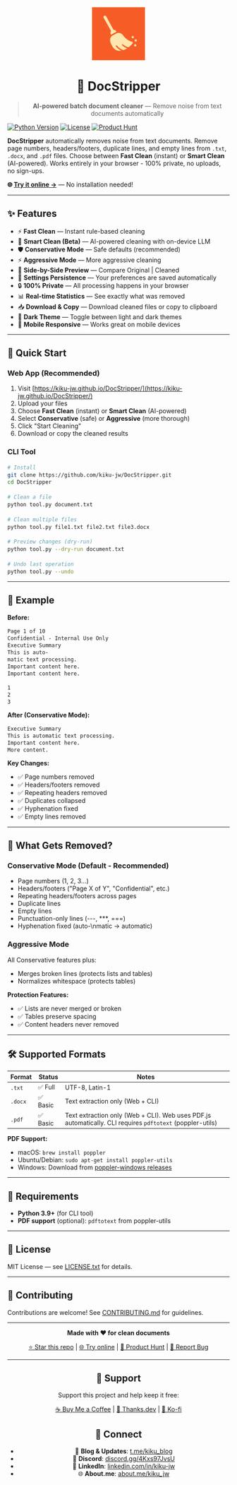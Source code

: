 <div align="center">
  <img src="docs/assets/icon.svg?v=2" alt="DocStripper Logo" width="120">
  
  # 🧹 DocStripper
  
  > **AI-powered batch document cleaner** — Remove noise from text documents automatically
</div>

[![Python Version](https://img.shields.io/badge/python-3.9%2B-blue.svg)](https://www.python.org/downloads/)
[![License](https://img.shields.io/badge/license-MIT-green.svg)](LICENSE.txt)
[![Product Hunt](https://img.shields.io/badge/Product%20Hunt-Featured-orange)](https://www.producthunt.com/products/docstripper)

**DocStripper** automatically removes noise from text documents. Remove page numbers, headers/footers, duplicate lines, and empty lines from `.txt`, `.docx`, and `.pdf` files. Choose between **Fast Clean** (instant) or **Smart Clean** (AI-powered). Works entirely in your browser - 100% private, no uploads, no sign-ups.

**🌐 [Try it online →](https://kiku-jw.github.io/DocStripper/)** — No installation needed!

---

## ✨ Features

- ⚡ **Fast Clean** — Instant rule-based cleaning
- 🤖 **Smart Clean (Beta)** — AI-powered cleaning with on-device LLM
- 🛡️ **Conservative Mode** — Safe defaults (recommended)
- ⚡ **Aggressive Mode** — More aggressive cleaning
- 🔄 **Side-by-Side Preview** — Compare Original | Cleaned
- 💾 **Settings Persistence** — Your preferences are saved automatically
- 🔒 **100% Private** — All processing happens in your browser
- 📊 **Real-time Statistics** — See exactly what was removed
- 📥 **Download & Copy** — Download cleaned files or copy to clipboard
- 🎨 **Dark Theme** — Toggle between light and dark themes
- 📱 **Mobile Responsive** — Works great on mobile devices

---

## 🎯 Quick Start

### Web App (Recommended)

1. Visit [https://kiku-jw.github.io/DocStripper/](https://kiku-jw.github.io/DocStripper/)
2. Upload your files
3. Choose **Fast Clean** (instant) or **Smart Clean** (AI-powered)
4. Select **Conservative** (safe) or **Aggressive** (more thorough)
5. Click "Start Cleaning"
6. Download or copy the cleaned results

### CLI Tool

```bash
# Install
git clone https://github.com/kiku-jw/DocStripper.git
cd DocStripper

# Clean a file
python tool.py document.txt

# Clean multiple files
python tool.py file1.txt file2.txt file3.docx

# Preview changes (dry-run)
python tool.py --dry-run document.txt

# Undo last operation
python tool.py --undo
```

---

## 📖 Example

**Before:**
```
Page 1 of 10
Confidential - Internal Use Only
Executive Summary
This is auto-
matic text processing.
Important content here.
Important content here.

1
2
3
```

**After (Conservative Mode):**
```
Executive Summary
This is automatic text processing.
Important content here.
More content.
```

**Key Changes:**
- ✅ Page numbers removed
- ✅ Headers/footers removed
- ✅ Repeating headers removed
- ✅ Duplicates collapsed
- ✅ Hyphenation fixed
- ✅ Empty lines removed

---

## 🎨 What Gets Removed?

### Conservative Mode (Default - Recommended)
- Page numbers (1, 2, 3...)
- Headers/footers ("Page X of Y", "Confidential", etc.)
- Repeating headers/footers across pages
- Duplicate lines
- Empty lines
- Punctuation-only lines (---, ***, ===)
- Hyphenation fixed (auto-\nmatic → automatic)

### Aggressive Mode
All Conservative features plus:
- Merges broken lines (protects lists and tables)
- Normalizes whitespace (protects tables)

**Protection Features:**
- ✅ Lists are never merged or broken
- ✅ Tables preserve spacing
- ✅ Content headers never removed

---

## 🛠️ Supported Formats

| Format | Status | Notes |
|--------|--------|-------|
| `.txt` | ✅ Full | UTF-8, Latin-1 |
| `.docx` | ✅ Basic | Text extraction only (Web + CLI) |
| `.pdf` | ✅ Basic | Text extraction only (Web + CLI). Web uses PDF.js automatically. CLI requires `pdftotext` (poppler-utils) |

**PDF Support:**
- macOS: `brew install poppler`
- Ubuntu/Debian: `sudo apt-get install poppler-utils`
- Windows: Download from [poppler-windows releases](https://github.com/oschwartz10612/poppler-windows/releases/)

---

## 🔧 Requirements

- **Python 3.9+** (for CLI tool)
- **PDF support** (optional): `pdftotext` from poppler-utils

---

## 📝 License

MIT License — see [LICENSE.txt](LICENSE.txt) for details.

---

## 🤝 Contributing

Contributions are welcome! See [CONTRIBUTING.md](CONTRIBUTING.md) for guidelines.

---

<div align="center">

**Made with ❤️ for clean documents**

[⭐ Star this repo](https://github.com/kiku-jw/DocStripper) | [🌐 Try online](https://kiku-jw.github.io/DocStripper/) | [🚀 Product Hunt](https://www.producthunt.com/products/docstripper) | [🐛 Report Bug](https://github.com/kiku-jw/DocStripper/issues)

---

## 💝 Support

Support this project and help keep it free:

[☕ Buy Me a Coffee](https://buymeacoffee.com/kiku) | [🙏 Thanks.dev](https://thanks.dev/d/gh/kiku-jw) | [💚 Ko-fi](https://ko-fi.com/kiku_jw)

## 🔗 Connect

- 📰 **Blog & Updates**: [t.me/kiku_blog](https://t.me/kiku_blog)
- 💬 **Discord**: [discord.gg/4Kxs97JvsU](https://discord.gg/4Kxs97JvsU)
- 💼 **LinkedIn**: [linkedin.com/in/kiku-jw](https://www.linkedin.com/in/kiku-jw/)
- 🌐 **About.me**: [about.me/kiku_jw](https://about.me/kiku_jw)

</div>
